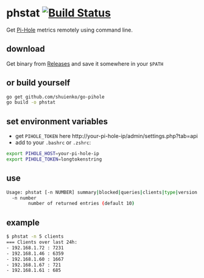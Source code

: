 # phstat [![Build Status](https://travis-ci.org/shuienko/phstat.svg?branch=master)](https://travis-ci.org/shuienko/phstat)
Get [Pi-Hole](https://github.com/pi-hole/pi-hole) metrics remotely using command line.

## download

Get binary from [Releases](https://github.com/shuienko/phstat/releases) and save it somewhere in your `$PATH`

## or build yourself
```bash
go get github.com/shuienko/go-pihole
go build -o phstat
```

## set environment variables
* get `PIHOLE_TOKEN` here http://your-pi-hole-ip/admin/settings.php?tab=api
* add to your `.bashrc` or `.zshrc`:

```bash
export PIHOLE_HOST=your-pi-hole-ip
export PIHOLE_TOKEN=longtokenstring
```


## use

```bash
Usage: phstat [-n NUMBER] summary|blocked|queries|clients|type|version|enable|disable|recent
  -n number
    	number of returned entries (default 10)
```

## example

```bash
$ phstat -n 5 clients
=== Clients over last 24h:
- 192.168.1.72 : 7231
- 192.168.1.46 : 6359
- 192.168.1.60 : 1667
- 192.168.1.67 : 721
- 192.168.1.61 : 685
```
